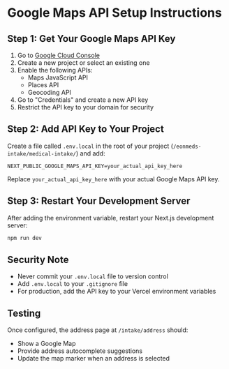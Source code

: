 # Google Maps API Setup Instructions

## Step 1: Get Your Google Maps API Key

1. Go to [Google Cloud Console](https://console.cloud.google.com/)
2. Create a new project or select an existing one
3. Enable the following APIs:
   - Maps JavaScript API
   - Places API
   - Geocoding API
4. Go to "Credentials" and create a new API key
5. Restrict the API key to your domain for security

## Step 2: Add API Key to Your Project

Create a file called `.env.local` in the root of your project (`/eonmeds-intake/medical-intake/`) and add:

```
NEXT_PUBLIC_GOOGLE_MAPS_API_KEY=your_actual_api_key_here
```

Replace `your_actual_api_key_here` with your actual Google Maps API key.

## Step 3: Restart Your Development Server

After adding the environment variable, restart your Next.js development server:

```bash
npm run dev
```

## Security Note

- Never commit your `.env.local` file to version control
- Add `.env.local` to your `.gitignore` file
- For production, add the API key to your Vercel environment variables

## Testing

Once configured, the address page at `/intake/address` should:
- Show a Google Map
- Provide address autocomplete suggestions
- Update the map marker when an address is selected
